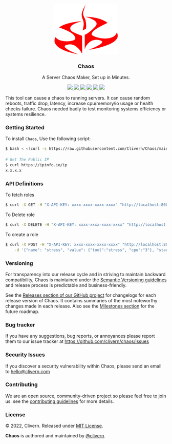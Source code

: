 <p align="center">
    <img alt="Chaos Logo" src="/static/logo.png?v=0.1.0" width="200" />
    <h3 align="center">Chaos</h3>
    <p align="center">A Server Chaos Maker, Set up in Minutes.</p>
    <p align="center">
        <a href="https://github.com/Clivern/Chaos/actions/workflows/api.yml">
            <img src="https://github.com/Clivern/Chaos/actions/workflows/api.yml/badge.svg">
        </a>
        <a href="https://github.com/Clivern/Chaos/actions/workflows/ui.yml">
            <img src="https://github.com/Clivern/Chaos/actions/workflows/ui.yml/badge.svg">
        </a>
        <a href="https://github.com/Clivern/Chaos/releases">
            <img src="https://img.shields.io/badge/Version-v0.1.0-red.svg">
        </a>
        <a href="https://goreportcard.com/report/github.com/Clivern/Chaos">
            <img src="https://goreportcard.com/badge/github.com/clivern/Chaos?v=1.0.0">
        </a>
        <a href="https://godoc.org/github.com/clivern/chaos">
            <img src="https://godoc.org/github.com/clivern/chaos?status.svg">
        </a>
        <a href="https://github.com/Clivern/Chaos/blob/main/LICENSE">
            <img src="https://img.shields.io/badge/LICENSE-MIT-orange.svg">
        </a>
    </p>
</p>

This tool can cause a chaos to running servers. It can cause random reboots, traffic drop, latency, increase cpu/memory/io usage  or health checks failure. Chaos needed badly to test monitoring systems efficiency or systems resilience.


### Getting Started

To install `Chaos`, Use the following script:

```zsh
$ bash < <(curl -s https://raw.githubusercontent.com/Clivern/Chaos/main/deployment/ubuntu/install.sh)

# Get The Public IP
$ curl https://ipinfo.io/ip
x.x.x.x
```

### API Definitions

To fetch roles

```zsh
$ curl -X GET -H "X-API-KEY: xxxx-xxxx-xxxx-xxxx" "http://localhost:8000/api/v1/role"
```

To Delete role

```zsh
$ curl -X DELETE -H "X-API-KEY: xxxx-xxxx-xxxx-xxxx" "http://localhost:8000/api/v1/role/$ID"
```

To create a role

```zsh
$ curl -X POST -H "X-API-KEY: xxxx-xxxx-xxxx-xxxx" "http://localhost:8000/api/v1/role" \
    -d '{"name": "stress", "value": {"tool":"stress", "cpu":"3"}, "startAt": "2023-02-21T12:00:00Z","endAt": "2023-02-21T17:00:00Z"}'
```

### Versioning

For transparency into our release cycle and in striving to maintain backward compatibility, Chaos is maintained under the [Semantic Versioning guidelines](https://semver.org/) and release process is predictable and business-friendly.

See the [Releases section of our GitHub project](https://github.com/clivern/chaos/releases) for changelogs for each release version of Chaos. It contains summaries of the most noteworthy changes made in each release. Also see the [Milestones section](https://github.com/clivern/chaos/milestones) for the future roadmap.


### Bug tracker

If you have any suggestions, bug reports, or annoyances please report them to our issue tracker at https://github.com/clivern/chaos/issues


### Security Issues

If you discover a security vulnerability within Chaos, please send an email to [hello@clivern.com](mailto:hello@clivern.com)


### Contributing

We are an open source, community-driven project so please feel free to join us. see the [contributing guidelines](CONTRIBUTING.md) for more details.


### License

© 2022, Clivern. Released under [MIT License](https://opensource.org/licenses/mit-license.php).

**Chaos** is authored and maintained by [@clivern](http://github.com/clivern).
